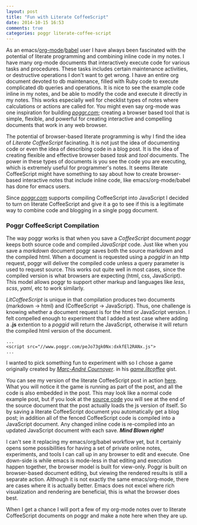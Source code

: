 ```yaml
---
layout: post
title: "Fun with Literate CoffeeScript"
date: 2014-10-15 16:53
comments: true
categories: poggr literate-coffee-script
---
```


As an emacs/<a href="http://orgmode.org/" target="_blank">org-mode</a>/<a href="http://orgmode.org/worg/org-contrib/babel/" target="_blank">babel</a> user I have always been fascinated with the potential of literate programming and combining inline code in my notes. I have many org-mode documents that interactively execute code for various tasks and procedures. These tasks includes certain maintenance activities, or destructive operations I don't want to get wrong. I have an entire org document devoted to db maintenance, filled with Ruby code to execute complicated db queries and operations.  It is nice to see the example code inline in my notes, and be able to modify the code and execute it directly in my notes. This works especially well for checklist types of notes where calculations or actions are called for. You might even say org-mode was one inspiration for building _<a href="http://www.poggr.com/home" target="_blank">poggr.com</a>_; creating a browser based tool that is simple, flexible, and powerful for creating interactive and compelling documents that work in any web browser.

The potential of browser-based literate programming is why I find the idea of _Literate CoffeeScript_ facinating. It is not just the idea of documenting code or even the idea of describing code in a blog post. It is the idea of creating flexible and effective browser based _task_ and _tool_ documents. The power in these types of documents is you see the code you are executing, which is extremely useful for programmer's notes. It seems literate CoffeeScript might have something to say about how to create browser-based interactive notes that include inline code, like emacs/org-mode/babel has done for emacs users. 

Since _<a href="http://www.poggr.com/home" target="_blank">poggr.com</a>_ supports compiling CoffeeScript into JavaScript  I decided to turn on literate CoffeeScript and give it a go to see if this is a legitimate way to combine code and blogging in a single pogg document.

### Poggr CoffeeScript Compilation 
The way poggr works is that when you save a _CoffeeScript_ document _poggr_ keeps both source code and compiled _JavaScript_ code. Just like when you save a _markdown_ document poggr saves both the source markdown and the compiled html. When a document is requested using a _poggid_ in an http request, poggr will deliver the compiled code unless a query parameter is used to request source. This works out quite well in most cases, since the compiled version is what browsers are expecting (html, css, JavaScript). This model allows poggr to support other markup and languages like _less_, _scss_, _yaml_, etc to work similarly.

_LitCoffeeScript_ is unique in that compilation produces two documents (markdown -> html) and (CoffeeScript -> JavaScript). Thus, one challenge is knowing whether a document request is for the  html or JavaScript version. I felt compelled enough to experiment that I added a test case where adding a __.js__ extention to a _poggid_ will return the JavaScript, otherwise it will return the compiled html version of the document.

```
...
<script src="//www.poggr.com/peJo73gk0Nx:dxkfEl2RANx.js">
...
```

I wanted to pick something fun to experiment with so I chose a game originally created by _[Marc-André Cournoyer](https://gist.github.com/macournoyer)_.
in his _<a href="https://gist.github.com/macournoyer/7357908" target="_blank">game.litcoffee</a>_ gist.

You can see my version of the  literate CoffeeScript post in action <a href="http://goddip.poggr.com/peJo73gk0Nx:dxkfEl2RANx" target="_blank">here</a>. What you will notice it the game is running as part of the post, and all the code is also embedded in the post. This may look like a normal code example post, but if you look at the  <a href="//source.poggr.com/peJo73gk0Nx:dxkfEl2RANx" target="_blank">source code</a> you will see at the end of the source document that the post actually loads the js version of itself. So by saving a literate CoffeeScript document you automatically get a blog post; in addition all of the fenced  CoffeeScript code is compiled into a JavaScript document.  Any changed inline code is re-compiled into an updated JavaScript document with each save. ___Mind Blown right!___

I can't see it replacing my emacs/org/babel workflow yet, but it certainly opens some possibilities for having a set of private online notes, experiments, and tools I can call up in any browser to edit and execute. One down-side is while emacs is mode-less in that editing and execution happen together, the browser model is built for view-only. Poggr is built on browser-based document editing, but viewing the rendered results is still a separate action. Although it is not exactly the same emacs/org-mode, there are cases where it is actually better. Emacs does not excel where rich visualization and rendering are beneficial, this is what the browser does best.

When I get a chance I will port a few of my org-mode notes over to literate CoffeeScript documents on poggr and make a note here when they are up. 